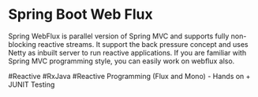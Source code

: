 # Spring Boot Web Flux
Spring WebFlux is parallel version of Spring MVC and supports fully non-blocking reactive streams. It support the back pressure concept and uses Netty as inbuilt server to run reactive applications. If you are familiar with Spring MVC programming style, you can easily work on webflux also.

#Reactive
#RxJava
#Reactive Programming (Flux and Mono) - Hands on + JUNIT Testing
